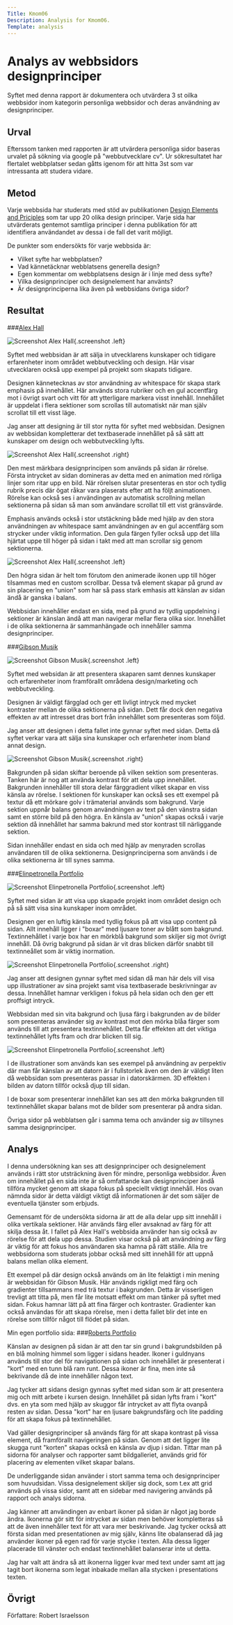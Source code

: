 ```yaml
---
Title: Kmom06
Description: Analysis for Kmom06.
Template: analysis
---
```


Analys av webbsidors designprinciper
====================================

Syftet med denna rapport är dokumentera och utvärdera 3 st oilka webbsidor inom kategorin
personliga webbsidor och deras användning av designprinciper.

Urval
-----

Efterssom tanken med rapporten är att utvärdera personliga sidor baseras urvalet på sökning
via google på "webbutvecklare cv". Ur sökresultatet har flertalet webbplatser sedan gåtts
igenom för att hitta 3st som var intressanta att studera vidare.

Metod
-----

Varje webbsida har studerats med stöd av publikationen [Design Elements and Priciples](https://www.canva.com/learn/design-elements-principles/)
som tar upp 20 olika design principer. Varje sida har utvärderats gentemot samtliga principer i
denna publikation för att identifiera användandet av dessa i de fall det varit möjligt.

De punkter som endersökts för varje webbsida är:
* Vilket syfte har webbplatsen?
* Vad kännetäcknar webblatsens generella design?
* Egen kommentar om webbplatsens design är i linje med dess syfte?
* Vilka designprinciper och designelement har använts?
* Är designprinciperna lika även på webbsidans övriga sidor?

Resultat
--------

###[Alex Hall](http://www.alxhall.se/)

![Screenshot Alex Hall](../assets/img/alex_hall_top.png){.screenshot .left}

Syftet med webbsidan är att sälja in utvecklarens kunskaper och tidigare erfarenheter inom området
webbutveckling och design. Här visar utvecklaren också upp exempel på projekt som skapats tidigare.

Designen kännetecknas av stor användning av whitespace för skapa stark emphasis på innehållet. Här
används stora rubriker och en gul accentfärg mot i övrigt svart och vitt för att ytterligare markera
visst innehåll. Innehållet är uppdelat i flera sektioner som scrollas till automatiskt när man själv
scrollat till ett visst läge.

Jag anser att designing är till stor nytta för syftet med webbsidan. Designen av webbsidan kompletterar
det textbaserade innehållet på så sätt att kunskaper om design och webbutveckling lyfts.

![Screenshot Alex Hall](../assets/img/alex_hall_middle.png){.screenshot .right}

Den mest märkbara designprincipen som används på sidan är rörelse. Första intrycket av sidan domineras
av detta med en animation med rörliga linjer som ritar upp en bild. När rörelsen slutar presenteras en
stor och tydlig rubrik precis där ögat råkar vara plaserats efter att ha följt animationen. Rörelse kan
också ses i användingen av automatisk scrollning mellan sektionerna på sidan så man som användare scrollat
till ett vist gränsvärde.

Emphasis används också i stor utstäckning både med hjälp av den stora användningen av whitespace samt
användningen av en gul accentfärg som strycker under viktig information. Den gula färgen fyller också
upp det lilla hjärtat uppe till höger på sidan i takt med att man scrollar sig genom sektionerna.

![Screenshot Alex Hall](../assets/img/alex_hall_bottom.png){.screenshot .left}

Den högra sidan är helt tom förutom den animerade ikonen upp till höger tilsammas med en custom scrollbar.
Dessa två element skapar på grund av sin placering en "union" som har så pass stark emhasis att känslan
av sidan ändå är ganska i balans.

Webbsidan innehåller endast en sida, med på grund av tydlig uppdelning i sektioner är känslan ändå att
man navigerar mellar flera olika sior. Innehållet i de olika sektionerna är sammanhängade och innehåller
samma designprinciper.

###[Gibson Musik](http://www.gibsonmusik.se/jonatan/)

![Screenshot Gibson Musik](../assets/img/jg-top.png){.screenshot .left}

Syftet med websidan är att presentera skaparen samt dennes kunskaper och erfarenheter inom framförallt
områdena design/marketing och webbutveckling.

Designen är väldigt färgglad och ger ett livligt intryck med mycket kontraster mellan de olika sektionerna
på sidan. Dett får dock den negativa effekten av att intresset dras bort från innehållet som presenteras
som följd.

Jag anser att designen i detta fallet inte gynnar syftet med sidan. Detta då syftet verkar vara att sälja
sina kunskaper och erfarenheter inom bland annat design.

![Screenshot Gibson Musik](../assets/img/jg--middle.png){.screenshot .right}

Bakgrunden på sidan skiftar beroende på vilken sektion som presenteras. Tanken här är nog att använda
kontrast för att dela upp innehållet. Bakgrunden innehåller till stora delar färggradient vilket skapar
en viss känsla av rörelse. I sektionen för kunskaper kan också ses ett exempel på textur då ett mörkare
golv i trämaterial används som bakgrund. Varje sektion uppnår balans genom användningen av text på den
vänstra sidan samt en större bild på den högra. En känsla av "union" skapas också i varje sektion då 
innehållet har samma bakrund med stor kontrast till närliggande sektion.

Sidan innehåller endast en sida och med hjälp av menyraden scrollas användaren till de olika sektionerna.
Designprinciperna som används i de olika sektionerna är till synes samma.

###[Elinpetronella Portfolio](https://www.elinpetronella.se/portfolio-2)

![Screenshot Elinpetronella Portfolio](../assets/img/elinp-top.png){.screenshot .left}

Syftet med sidan är att visa upp skapade projekt inom området design och på så sätt visa sina kunskaper
inom området.

Designen ger en luftig känsla med tydlig fokus på att visa upp content på sidan. Allt innehåll ligger
i "boxar" med ljusare toner av blått som bakgrund. Textinnehållet i varje box har en mörkblå bakgrund som
skiljer sig mot övrigt innehåll. Då övrig bakgrund på sidan är vit dras blicken därför snabbt till 
textinneållet som är viktig inormation.

![Screenshot Elinpetronella Portfolio](../assets/img/elinp-middle.png){.screenshot .right}

Jag anser att designen gynnar syftet med sidan då man här dels vill visa upp illustrationer av sina projekt
samt visa textbaserade beskrivningar av dessa. Innehållet hamnar verkligen i fokus på hela sidan och den
ger ett proffsigt intryck.

Webbsidan med sin vita bakgrund och ljusa färg i bakgrunden av de bilder som presenteras använder sig av
kontrast mot den mörka blåa färger som används till att presentera textinnehållet. Detta får effekten att
det viktiga textinnehållet lyfts fram och drar blicken till sig. 

![Screenshot Elinpetronella Portfolio](../assets/img/elinp-bottom.png){.screenshot .left}

I de illustrationer som används kan ses exempel på användning av perpektiv där man får känslan av att datorn
är i fullstorlek även om den är väldigt liten då webbsidan som presenteras passar in i datorskärmen. 3D effekten
i bilden av datorn tillför också djup till sidan.

I de boxar som presenterar innehållet kan ses att den mörka bakgrunden till textinnehållet skapar balans mot de
bilder som presenterar på andra sidan.

Övriga sidor på webblatsen går i samma tema och använder sig av tillsynes samma designprinciper.

Analys
------

I denna undersökning kan ses att designprinciper och designelement används i rätt stor utsträckning även för
mindre, personliga webbsidor. Även om innehållet på en sida inte är så omfattande kan designprinciper ändå
tillföra mycket genom att skapa fokus på speciellt viktigt innehåll. Hos ovan nämnda sidor är detta väldigt
viktigt då informationen är det som säljer de eventuella tjänster som erbjuds.

Gemensamt för de undersökta sidorna är att de alla delar upp sitt innehåll i olika vertikala sektioner. Här
används färg eller avsaknad av färg för att skilja dessa åt. I fallet på Alex Hall's webbsida använder han
sig också av rörelse för att dela upp dessa. Studien visar också på att användning av färg är viktig för att
fokus hos användaren ska hamna på rätt ställe. Alla tre webbsidorna som studerats jobbar också med sitt innehåll
för att uppnå balans mellan olika element.

Ett exempel på där design också används om än lite felaktigt i min mening är webbsidan för Gibson Musik. Här
används rigkligt med färg och gradienter tillsammans med trä textur i bakgrunden. Detta är visserligen trevligt
att titta på, men får lite motsatt effekt om man tänker på syftet med sidan. Fokus hamnar lätt på att fina färger
och kontraster. Gradienter kan också användas för att skapa rörelse, men i detta fallet blir det inte en rörelse
som tillför något till flödet på sidan.

Min egen portfolio sida:
###[Roberts Portfolio](http://www.student.bth.se/~rois20/dbwebb-kurser/design/me/portfolio/)

Känslan av designen på sidan är att den tar sin grund i bakgrundsbilden på en blå molning himmel som ligger i
sidans header. Ikoner i guldnyans används till stor del för navigationen på sidan och innehållet är presenterat
i "kort" med en tunn blå ram runt. Dessa ikoner är fina, men inte så bekrivande då de inte innehåller någon text.

Jag tycker att sidans design gynnas syftet med sidan som är att presentera mig och mitt arbete i kursen design.
Innehållet på sidan lyfts fram i "kort" dvs. en yta som med hjälp av skuggor får intrycket av att flyta ovanpå
resten av sidan. Dessa "kort" har en ljusare bakgrundsfärg och lite padding för att skapa fokus på textinnehållet.

Vad gäller designprinciper så används färg för att skapa kontrast på vissa element, då framförallt navigeringen på
sidan. Genom att det ligger lite skugga runt "korten" skapas också en känsla av djup i sidan. Tittar man på sidorna
för analyser och rapporter samt bildgalleriet, används grid för placering av elementen vilket skapar balans. 

De underliggande sidan använder i stort samma tema och designprinciper som huvudsidan. Vissa designelement skiljer
sig dock, som t.ex att grid används på vissa sidor, samt att en sidebar med navigering används på rapport och
analys sidorna.

Jag känner att användingen av enbart ikoner på sidan är något jag borde ändra. Ikonerna gör sitt för intrycket av
sidan men behöver kompletteras så att de även innehåller text för att vara mer beskrivande. Jag tycker också att
första sidan med presentationen av mig själv, känns lite obalanserad då jag använder ikoner på egen rad för varje
stycke i texten. Alla dessa ligger placerade till vänster och endast textinnehållet balanserar inte ut detta.

Jag har valt att ändra så att ikonerna ligger kvar med text under samt att jag tagit bort ikonerna som legat
inbakade mellan alla stycken i presentations texten.

Övrigt
------

Författare: Robert Israelsson